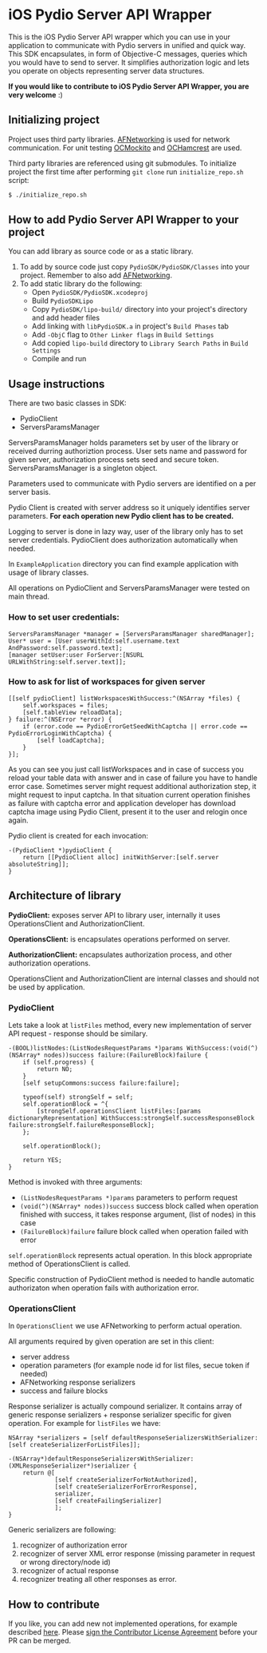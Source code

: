 # iOS Pydio Server API Wrapper

This is the iOS Pydio Server API wrapper which you can use in your application to communicate with Pydio servers in unified and quick way. This SDK encapsulates, in form of Objective-C messages, queries which you would have to send to server. It simplifies authorization logic and lets you operate on objects representing server data structures.

**If you would like to contribute to iOS Pydio Server API Wrapper, you are very welcome** :)

## Initializing project

Project uses third party libraries.
[AFNetworking][0] is used for network communication.
For unit testing [OCMockito][1] and [OCHamcrest][2] are used.

Third party libraries are referenced using git submodules. To initialize project the first time after performing `git clone` run `initialize_repo.sh` script:

```sh
$ ./initialize_repo.sh
``` 

## How to add Pydio Server API Wrapper to your project 
 
 You can add library as source code or as a static library.

1. To add by source code just copy `PydioSDK/PydioSDK/Classes` into your project. Remember to also add [AFNetworking][0].
2. To add static library do the following:
	- Open `PydioSDK/PydioSDK.xcodeproj`
  	- Build `PydioSDKLipo`
  	- Copy `PydioSDK/lipo-build/` directory into your project's directory and add header files
  	- Add linking with `libPydioSDK.a` in project's `Build Phases` tab
  	- Add `-ObjC` flag to `Other Linker flags` in `Build Settings`
  	- Add copied `lipo-build` directory to `Library Search Paths` in `Build Settings`
  	- Compile and run

## Usage instructions 

There are two basic classes in SDK:

 - PydioClient
 - ServersParamsManager

ServersParamsManager holds parameters set by user of the library or received durring authoriztion process. User sets name and password for given server, authorization process sets seed and secure token. ServersParamsManager is a singleton object.

Parameters used to communicate with Pydio servers are identified on a per server basis.

Pydio Client is created with server address so it uniquely identifies server parameters. **For each operation new Pydio client has to be created.**

Logging to server is done in lazy way, user of the library only has to set server credentials.
PydioClient does authorization automatically when needed.

In `ExampleApplication` directory you can find example application with usage of library classes.

All operations on PydioClient and ServersParamsManager were tested on main thread. 

### How to set user credentials:

```obj-c
ServersParamsManager *manager = [ServersParamsManager sharedManager];
User* user = [User userWithId:self.username.text AndPassword:self.password.text];
[manager setUser:user ForServer:[NSURL URLWithString:self.server.text]];
```

### How to ask for list of workspaces for given server

```obj-c
[[self pydioClient] listWorkspacesWithSuccess:^(NSArray *files) {
    self.workspaces = files;
    [self.tableView reloadData];
} failure:^(NSError *error) {
    if (error.code == PydioErrorGetSeedWithCaptcha || error.code == PydioErrorLoginWithCaptcha) {
        [self loadCaptcha];
    }
}];
```
As you can see you just call listWorkspaces and in case of success you reload your table data with answer and in case of failure you have to handle error case. 
Sometimes server might request additional authorization step, it might request to input captcha. In that situation current operation finishes as failure with captcha error and application developer has download captcha image using Pydio Client, present it to the user and relogin once again.

Pydio client is created for each invocation:

```obj-c
-(PydioClient *)pydioClient {
    return [[PydioClient alloc] initWithServer:[self.server absoluteString]];
}
```

## Architecture of library

**PydioClient:** exposes server API to library user, internally it uses OperationsClient and AuthorizationClient.

**OperationsClient:** is encapsulates operations performed on server.

**AuthorizationClient:** encapsulates authorization process, and other authorization operations.

OperationsClient and AuthorizationClient are internal classes and should not be used by application.

### PydioClient

Lets take a look at `listFiles` method, every new implementation of server API request - response should be similary.

```obj-c
-(BOOL)listNodes:(ListNodesRequestParams *)params WithSuccess:(void(^)(NSArray* nodes))success failure:(FailureBlock)failure {
    if (self.progress) {
        return NO;
    }
    [self setupCommons:success failure:failure];
    
    typeof(self) strongSelf = self;
    self.operationBlock = ^{
        [strongSelf.operationsClient listFiles:[params dictionaryRepresentation] WithSuccess:strongSelf.successResponseBlock failure:strongSelf.failureResponseBlock];
    };
    
    self.operationBlock();
    
    return YES;
}
```

Method is invoked with three arguments:

 - `(ListNodesRequestParams *)params` parameters to perform request 
 - `(void(^)(NSArray* nodes))success` success block called when operation finished with success, it takes response argument, (list of nodes) in this case
 - `(FailureBlock)failure` failure block called when operation failed with error

`self.operationBlock` represents actual operation. In this block appropriate method of OperationsClient is called. 

Specific construction of PydioClient method is needed to handle automatic authorizaton when operation fails with authorization error.

### OperationsClient

In `OperationsClient` we use AFNetworking to perform actual operation. 

All arguments required by given operation are set in this client:
 
 - server address
 - operation parameters (for example node id for list files, secue token if needed)
 - AFNetworking response serializers
 - success and failure blocks

Response serializer is actually compound serializer. It contains array of generic response serializers + response serializer specific for given operation. For example for `listFiles` we have:

```obj-c
NSArray *serializers = [self defaultResponseSerializersWithSerializer:[self createSerializerForListFiles]];
```

```obj-c
-(NSArray*)defaultResponseSerializersWithSerializer:(XMLResponseSerializer*)serializer {
    return @[
             [self createSerializerForNotAuthorized],
             [self createSerializerForErrorResponse],
             serializer,
             [self createFailingSerializer]
             ];
}
```

Generic serializers are following:

1. recognizer of authorization error
2. recognizer of server XML error response (missing parameter in request or wrong directory/node id)
3. recognizer of actual response
4. recognizer treating all other responses as error.

## How to contribute

If you like, you can add new not implemented operations, for example described [here][3].
Please <a href="http://pyd.io/contribute/cla">sign the Contributor License Agreement</a> before your PR can be merged.


 [0]: https://github.com/AFNetworking/AFNetworking
 [1]: https://github.com/jonreid/OCMockito
 [2]: https://github.com/hamcrest/OCHamcrest
 [3]: http://pyd.io/resources/serverapi/#!/access.fs
